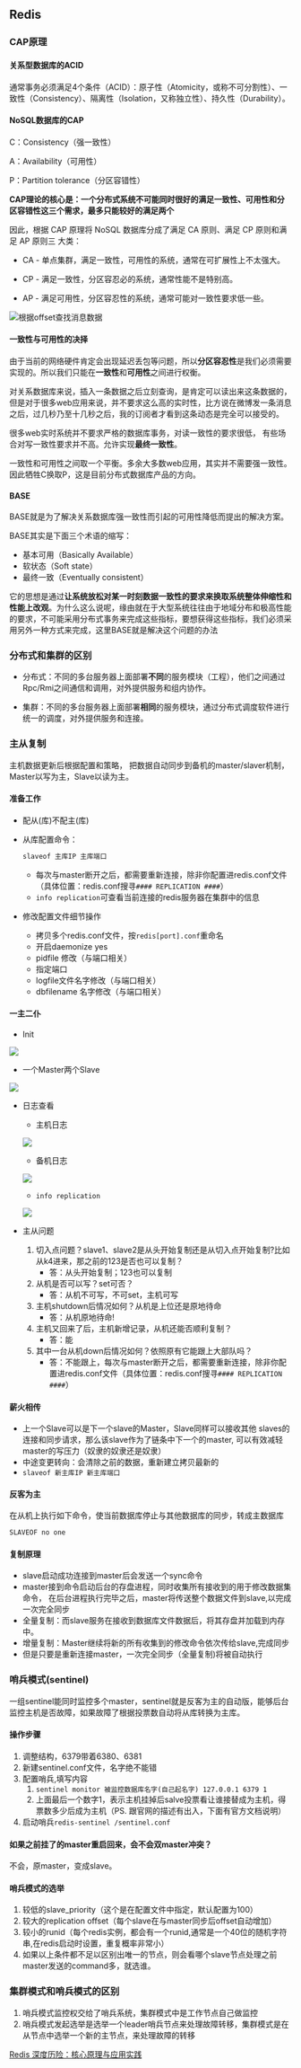 ## Redis

### CAP原理

#### 关系型数据库的ACID

通常事务必须满足4个条件（ACID）：原子性（Atomicity，或称不可分割性）、一致性（Consistency）、隔离性（Isolation，又称独立性）、持久性（Durability）。

#### NoSQL数据库的CAP

C：Consistency（强一致性）

A：Availability（可用性）

P：Partition tolerance（分区容错性）

**CAP理论的核心是：一个分布式系统不可能同时很好的满足一致性、可用性和分区容错性这三个需求，最多只能较好的满足两个**

因此，根据 CAP 原理将 NoSQL 数据库分成了满足 CA 原则、满足 CP 原则和满足 AP 原则三 大类：

- CA - 单点集群，满足一致性，可用性的系统，通常在可扩展性上不太强大。

- CP - 满足一致性，分区容忍必的系统，通常性能不是特别高。

- AP - 满足可用性，分区容忍性的系统，通常可能对一致性要求低一些。

![根据offset查找消息数据](../../src/redis/cap.png)

#### 一致性与可用性的决择

由于当前的网络硬件肯定会出现延迟丢包等问题，所以**分区容忍性**是我们必须需要实现的。所以我们只能在**一致性**和**可用性**之间进行权衡。

对关系数据库来说，插入一条数据之后立刻查询，是肯定可以读出来这条数据的，但是对于很多web应用来说，并不要求这么高的实时性，比方说在微博发一条消息之后，过几秒乃至十几秒之后，我的订阅者才看到这条动态是完全可以接受的。

很多web实时系统并不要求严格的数据库事务，对读一致性的要求很低， 有些场合对写一致性要求并不高。允许实现**最终一致性**。

一致性和可用性之间取一个平衡。多余大多数web应用，其实并不需要强一致性。因此牺牲C换取P，这是目前分布式数据库产品的方向。

#### BASE

BASE就是为了解决关系数据库强一致性而引起的可用性降低而提出的解决方案。

BASE其实是下面三个术语的缩写：

- 基本可用（Basically Available）
- 软状态（Soft state）
- 最终一致（Eventually consistent）

它的思想是通过**让系统放松对某一时刻数据一致性的要求来换取系统整体伸缩性和性能上改观**。为什么这么说呢，缘由就在于大型系统往往由于地域分布和极高性能的要求，不可能采用分布式事务来完成这些指标，要想获得这些指标，我们必须采用另外一种方式来完成，这里BASE就是解决这个问题的办法

### 分布式和集群的区别

* 分布式：不同的多台服务器上面部署**不同**的服务模块（工程），他们之间通过Rpc/Rmi之间通信和调用，对外提供服务和组内协作。

* 集群：不同的多台服务器上面部署**相同**的服务模块，通过分布式调度软件进行统一的调度，对外提供服务和连接。

### 主从复制

主机数据更新后根据配置和策略， 把数据自动同步到备机的master/slaver机制，Master以写为主，Slave以读为主。

#### 准备工作

- 配从(库)不配主(库)

- 从库配置命令：

  ```bash
  slaveof 主库IP 主库端口
  ```

  - 每次与master断开之后，都需要重新连接，除非你配置进redis.conf文件（具体位置：redis.conf搜寻`#### REPLICATION ####`）
  - `info replication`可查看当前连接的redis服务器在集群中的信息

- 修改配置文件细节操作

  - 拷贝多个redis.conf文件，按`redis[port].conf`重命名
  - 开启daemonize yes
  - pidfile 修改（与端口相关）
  - 指定端口
  - logfile文件名字修改（与端口相关）
  - dbfilename 名字修改（与端口相关）

#### 一主二仆

- Init 

![](../../src/redis/replication_demo00.png)

- 一个Master两个Slave 

![](../../src/redis/replication_demo01.png)

- 日志查看
  - 主机日志 

  ![](../../src/redis/replication_demo02.png)

  - 备机日志 

  ![](../../src/redis/replication_demo03.png)

  - `info replication` 

  ![](../../src/redis/replication_demo04.png)

- 主从问题
  1. 切入点问题？slave1、slave2是从头开始复制还是从切入点开始复制?比如从k4进来，那之前的123是否也可以复制？
     - 答：从头开始复制；123也可以复制
  2. 从机是否可以写？set可否？
     - 答：从机不可写，不可set，主机可写
  3. 主机shutdown后情况如何？从机是上位还是原地待命
     - 答：从机原地待命!
  4. 主机又回来了后，主机新增记录，从机还能否顺利复制？
     - 答：能
  5. 其中一台从机down后情况如何？依照原有它能跟上大部队吗？
     - 答：不能跟上，每次与master断开之后，都需要重新连接，除非你配置进redis.conf文件（具体位置：redis.conf搜寻`#### REPLICATION ####`）

#### 薪火相传

- 上一个Slave可以是下一个slave的Master，Slave同样可以接收其他 slaves的连接和同步请求，那么该slave作为了链条中下一个的master, 可以有效减轻master的写压力（奴隶的奴隶还是奴隶）
- 中途变更转向：会清除之前的数据，重新建立拷贝最新的
- `slaveof 新主库IP 新主库端口`

#### 反客为主

在从机上执行如下命令，使当前数据库停止与其他数据库的同步，转成主数据库

```bash
SLAVEOF no one
```

#### 复制原理

- slave启动成功连接到master后会发送一个sync命令
- master接到命令启动后台的存盘进程，同时收集所有接收到的用于修改数据集命令， 在后台进程执行完毕之后，master将传送整个数据文件到slave,以完成一次完全同步
- 全量复制：而slave服务在接收到数据库文件数据后，将其存盘并加载到内存中。
- 增量复制：Master继续将新的所有收集到的修改命令依次传给slave,完成同步
- 但是只要是重新连接master，一次完全同步（全量复制)将被自动执行

### 哨兵模式(sentinel)

一组sentinel能同时监控多个master，sentinel就是反客为主的自动版，能够后台监控主机是否故障，如果故障了根据投票数自动将从库转换为主库。

#### 操作步骤

1. 调整结构，6379带着6380、6381
2. 新建sentinel.conf文件，名字绝不能错
3. 配置哨兵,填写内容
   1. `sentinel monitor 被监控数据库名字(自己起名字) 127.0.0.1 6379 1`
   2. 上面最后一个数字1，表示主机挂掉后salve投票看让谁接替成为主机，得票数多少后成为主机（PS. 跟官网的描述有出入，下面有官方文档说明）
4. 启动哨兵`redis-sentinel /sentinel.conf `


#### 如果之前挂了的master重启回来，会不会双master冲突？ 

 不会，原master，变成slave。

#### 哨兵模式的选举

1. 较低的slave_priority（这个是在配置文件中指定，默认配置为100）
2. 较大的replication offset（每个slave在与master同步后offset自动增加）
3. 较小的runid（每个redis实例，都会有一个runid,通常是一个40位的随机字符串,在redis启动时设置，重复概率非常小）
4. 如果以上条件都不足以区别出唯一的节点，则会看哪个slave节点处理之前master发送的command多，就选谁。

### 集群模式和哨兵模式的区别

1. 哨兵模式监控权交给了哨兵系统，集群模式中是工作节点自己做监控
2. 哨兵模式发起选举是选举一个leader哨兵节点来处理故障转移，集群模式是在从节点中选举一个新的主节点，来处理故障的转移

[Redis 深度历险：核心原理与应用实践](https://juejin.im/book/5afc2e5f6fb9a07a9b362527/section)